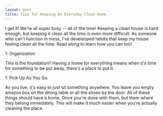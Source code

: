 ```yaml
---
layout: post
title: Tips for Keeping An Everyday Clean Home.
---  
```


I get it! We're all super busy -- all of the time! Keeping a clean house is hard enough, but keeping it clean all the time is even more difficult. As someone who can't function in mess, I've develeoped hebits that keep my house feeling clean all the time. Read along to learn how you can too!  

1: Organization   

This is the foundation!! Having a home for everything means when it's time for something to be put away, there's a place to put it.

1: Pick Up As You Go.

As you live, it's easy to just sit something anywhere. You leave you empty amazon box on the dining table or all the shoes by the door. All of these things should have a home. Once you're done with them, but them where they belong immedately. This will make it much easier when you're actually cleaning the place.
